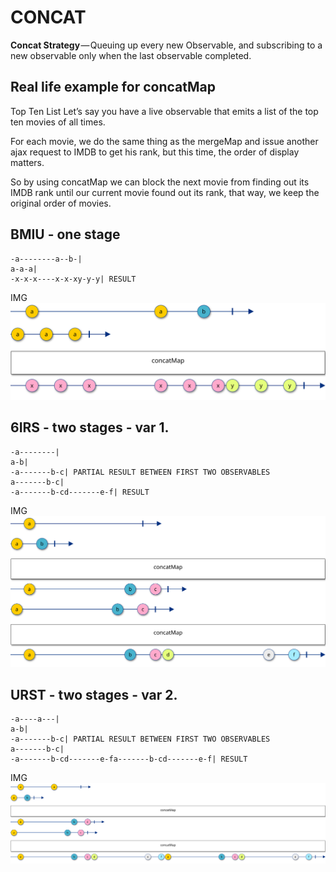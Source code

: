 # CONCAT

**Concat Strategy** — Queuing up every new Observable, and subscribing to a new observable only when the last observable completed.

## Real life example for concatMap

Top Ten List
Let’s say you have a live observable that emits a list of the top ten movies of all times.

For each movie, we do the same thing as the mergeMap and issue another ajax request to IMDB to get his rank, but this time, the order of display matters.

So by using concatMap we can block the next movie from finding out its IMDB rank until our current movie found out its rank, that way, we keep the original order of movies.

## BMIU - one stage

```
-a--------a--b-|
a-a-a|
-x-x-x----x-x-xy-y-y| RESULT
```

IMG
![BMIU](./marblegen/BMIU/BMIU.svg)

## 6IRS - two stages - var 1.

```
-a--------|
a-b|
-a-------b-c| PARTIAL RESULT BETWEEN FIRST TWO OBSERVABLES
a-------b-c|
-a-------b-cd-------e-f| RESULT
```

IMG
![6IRS](./marblegen/6IRS/6IRS.svg)

## URST - two stages - var 2.

```
-a----a---|
a-b|
-a-------b-c| PARTIAL RESULT BETWEEN FIRST TWO OBSERVABLES
a-------b-c|
-a-------b-cd-------e-fa-------b-cd-------e-f| RESULT
```

IMG
![URST](./marblegen/URST/URST.svg)
